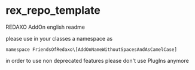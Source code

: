 # rex_repo_template
REDAXO AddOn english readme

please use in your classes a namespace as

```
namespace FriendsOfRedaxo\[AddOnNameWithoutSpacesAndAsCamelCase]
```

in order to use non deprecated features please don't use PlugIns anymore
